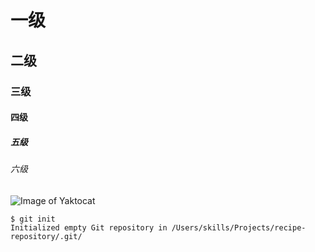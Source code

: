 # 一级
## 二级
### 三级
#### 四级
##### 五级
###### 六级

![Image of Yaktocat](https://octodex.github.com/images/yaktocat.png)

```
$ git init
Initialized empty Git repository in /Users/skills/Projects/recipe-repository/.git/
```
